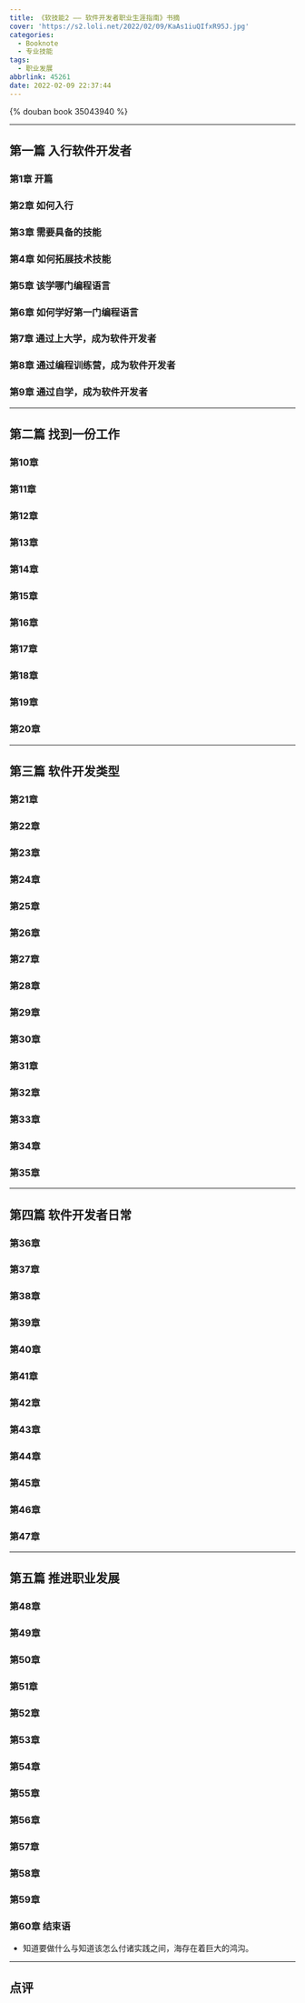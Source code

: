 ```yaml
---
title: 《软技能2 —— 软件开发者职业生涯指南》书摘
cover: 'https://s2.loli.net/2022/02/09/KaAs1iuQIfxR95J.jpg'
categories:
  - Booknote
  - 专业技能
tags:
  - 职业发展
abbrlink: 45261
date: 2022-02-09 22:37:44
---
```


{% douban book 35043940 %}

---

## 第一篇 入行软件开发者

### 第1章 开篇
### 第2章 如何入行
### 第3章 需要具备的技能
### 第4章 如何拓展技术技能
### 第5章 该学哪门编程语言
### 第6章 如何学好第一门编程语言
### 第7章 通过上大学，成为软件开发者
### 第8章 通过编程训练营，成为软件开发者
### 第9章 通过自学，成为软件开发者

---

## 第二篇 找到一份工作

### 第10章 
### 第11章 
### 第12章 
### 第13章 
### 第14章 
### 第15章 
### 第16章 
### 第17章 
### 第18章 
### 第19章 
### 第20章 

---

## 第三篇 软件开发类型

### 第21章 
### 第22章 
### 第23章 
### 第24章 
### 第25章 
### 第26章 
### 第27章 
### 第28章 
### 第29章 
### 第30章 
### 第31章 
### 第32章 
### 第33章 
### 第34章 
### 第35章 

---

## 第四篇 软件开发者日常

### 第36章 
### 第37章 
### 第38章 
### 第39章 
### 第40章 
### 第41章 
### 第42章 
### 第43章 
### 第44章 
### 第45章 
### 第46章 
### 第47章 

---

## 第五篇 推进职业发展

### 第48章 
### 第49章 
### 第50章 
### 第51章 
### 第52章 
### 第53章 
### 第54章 
### 第55章 
### 第56章 
### 第57章 
### 第58章 
### 第59章 
### 第60章 结束语

- 知道要做什么与知道该怎么付诸实践之间，海存在着巨大的鸿沟。

--- 

## 点评

